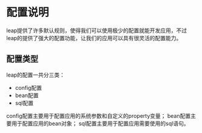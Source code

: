 # 配置说明

leap提供了许多默认规则，使得我们可以使用极少的配置就能开发应用，不过leap的提供了强大的配置功能，让我们的应用可以具有很灵活的配置能力。

## 配置类型

leap的配置一共分三类：

* config配置
* bean配置
* sql配置

config配置主要用于配置应用的系统参数和自定义的property变量；
bean配置主要用于配置应用的bean对象；
sql配置主要用于配置应用需要使用的sql语句。